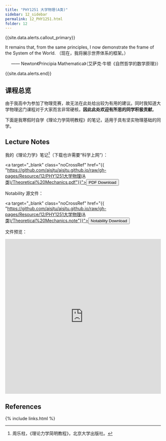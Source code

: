 ```yaml
---
title: "PHY1251 大学物理(A类)"
sidebar: 12_sidebar
permalink: 12_PHY1251.html
folder: 12
---
```


{{site.data.alerts.callout_primary}}
<p>It remains that, from the same principles, I now demonstrate the frame of the System of the World. （现在，我将展示世界体系的框架。）</p>
<p align="right">—— Newton《Principia Mathematica》（艾萨克·牛顿《自然哲学的数学原理》）</p>

{{site.data.alerts.end}}

## 课程总览

由于我高中为参加了物理竞赛，故无法在此处给出较为有用的建议。同时我知道大学物理这门课程对于大家而言非常硬核，**因此此处欢迎有所思的同学积极贡献**。

下面是我寒假时自学《理论力学简明教程》的笔记，适用于具有坚实物理基础的同学。

## Lecture Notes

我的《理论力学》笔记[^1]（下载也许需要“科学上网”）：

<a target="\_blank" class="noCrossRef" href="{{ "https://github.com/aisjtu/aisjtu.github.io/raw/gh-pages/Resource/12/PHY1251大学物理(A类)/Theoretical%20Mechanics.pdf"}}"><button type="button" class="btn btn-default" aria-label="Left Align"><span class="glyphicon glyphicon-download-alt" aria-hidden="true"></span> PDF Download</button></a>

Notability 源文件：

<a target="\_blank" class="noCrossRef" href="{{ "https://github.com/aisjtu/aisjtu.github.io/raw/gh-pages/Resource/12/PHY1251大学物理(A类)/Theoretical%20Mechanics.note"}}"><button type="button" class="btn btn-default" aria-label="Left Align"><span class="glyphicon glyphicon-download-alt" aria-hidden="true"></span> Notability Download</button></a>

文件预览：

<embed src="https://aisjtu.github.io/Rsr_pdf/12/Theoretical%20Mechanics.pdf.pdf" type="application/pdf" width="100%" height="500px"/>


## References

[^1]: 周乐柱，《理论力学简明教程》，北京大学出版社。

{% include links.html %}
